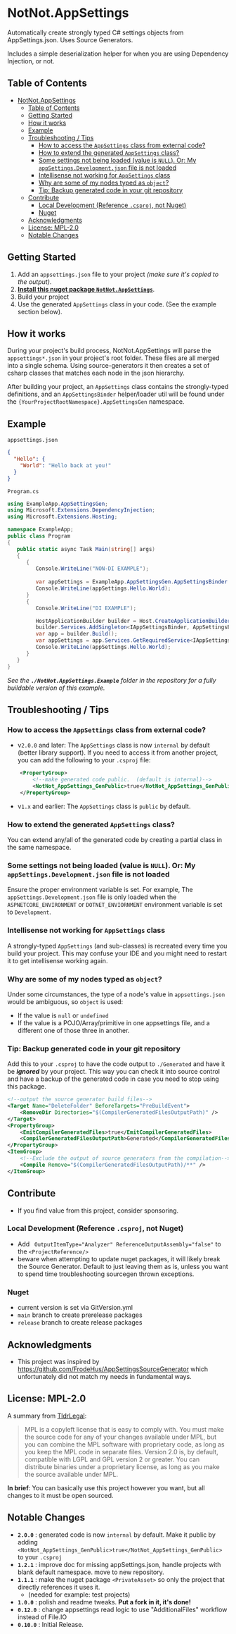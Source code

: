 # NotNot.AppSettings

Automatically create strongly typed C# settings objects from AppSettings.json. Uses Source Generators.

Includes a simple deserialization helper for when you are using Dependency Injection, or not.

## Table of Contents

- [NotNot.AppSettings](#notnotappsettings)
	- [Table of Contents](#table-of-contents)
	- [Getting Started](#getting-started)
	- [How it works](#how-it-works)
	- [Example](#example)
	- [Troubleshooting / Tips](#troubleshooting--tips)
		- [How to access the `AppSettings` class from external code?](#how-to-access-the-appsettings-class-from-external-code)
		- [How to extend the generated `AppSettings` class?](#how-to-extend-the-generated-appsettings-class)
		- [Some settings not being loaded (value is `NULL`). Or:  My `appSettings.Development.json` file is not loaded](#some-settings-not-being-loaded-value-is-null-or--my-appsettingsdevelopmentjson-file-is-not-loaded)
		- [Intellisense not working for `AppSettings` class](#intellisense-not-working-for-appsettings-class)
		- [Why are some of my nodes typed as `object`?](#why-are-some-of-my-nodes-typed-as-object)
		- [Tip: Backup generated code in your git repository](#tip-backup-generated-code-in-your-git-repository)
	- [Contribute](#contribute)
		- [Local Development (Reference `.csproj`, not Nuget)](#local-development-reference-csproj-not-nuget)
		- [Nuget](#nuget)
	- [Acknowledgments](#acknowledgments)
	- [License: MPL-2.0](#license-mpl-20)
	- [Notable Changes](#notable-changes)



## Getting Started

1) Add an `appsettings.json` file to your project *(make sure it's copied to the output)*.
2) **[Install this nuget package `NotNot.AppSettings`](https://www.nuget.org/packages/NotNot.AppSettings)**.
3) Build your project
4) Use the generated `AppSettings` class in your code. (See the example section below).

## How it works

During your project's build process, NotNot.AppSettings will parse the  `appsettings*.json` in your project's root folder.  These files are all merged into a single schema. Using source-generators it then creates a set of csharp classes that matches each node in the json hierarchy.

After building your project, an `AppSettings` class contains the strongly-typed definitions,
and an `AppSettingsBinder` helper/loader util will be found under the `{YourProjectRootNamespace}.AppSettingsGen` namespace.

## Example

`appsettings.json`

```json
{
  "Hello": {
	"World": "Hello back at you!"
  }
}
```

`Program.cs`

```csharp
using ExampleApp.AppSettingsGen;
using Microsoft.Extensions.DependencyInjection;
using Microsoft.Extensions.Hosting;

namespace ExampleApp;
public class Program
{ 
   public static async Task Main(string[] args)
   {
      {
         Console.WriteLine("NON-DI EXAMPLE");
                  
         var appSettings = ExampleApp.AppSettingsGen.AppSettingsBinder.LoadDirect();
         Console.WriteLine(appSettings.Hello.World);         
      }
      {
         Console.WriteLine("DI EXAMPLE");

         HostApplicationBuilder builder = Host.CreateApplicationBuilder(args);
         builder.Services.AddSingleton<IAppSettingsBinder, AppSettingsBinder>();
         var app = builder.Build();
         var appSettings = app.Services.GetRequiredService<IAppSettingsBinder>().AppSettings;
         Console.WriteLine(appSettings.Hello.World);
      }
   }
}
```
*See the **`./NotNot.AppSettings.Example`** folder in the repository for a fully buildable version of this example.*

## Troubleshooting / Tips

### How to access the `AppSettings` class from external code?
- v`2.0.0` and later: The `AppSettings` class is now `internal` by default (better library support).  If you need to access it from another project, you can add the following to your `.csproj` file:
```xml
	<PropertyGroup>
		<!--make generated code public.  (default is internal)-->
		<NotNot_AppSettings_GenPublic>true</NotNot_AppSettings_GenPublic>
	</PropertyGroup>
```
- v`1.x` and earlier: The `AppSettings` class is `public` by default.


### How to extend the generated `AppSettings` class?

You can extend any/all of the generated code by creating a partial class in the same namespace.

### Some settings not being loaded (value is `NULL`). Or:  My `appSettings.Development.json` file is not loaded

Ensure the proper environment variable is set.   For example, The `appSettings.Development.json` file is only loaded when the `ASPNETCORE_ENVIRONMENT` 
or `DOTNET_ENVIORNMENT` environment variable is set to `Development`.

### Intellisense not working for `AppSettings` class

A strongly-typed `AppSettings` (and sub-classes) is recreated every time you build your project.
This may confuse your IDE and you might need to restart it to get intellisense working again.

### Why are some of my nodes typed as `object`?

Under some circumstances, the type of a node's value in `appsettings.json` would be ambiguous, so `object` is used:

- If the value is `null` or `undefined`
- If the value is a POJO/Array/primitive in one appsettings file, and a different one of those three in another.


### Tip: Backup generated code in your git repository

Add this to your `.csproj` to have the code output to `./Generated` and have it be ***ignored*** by your project.
This way you can check it into source control and have a backup of the generated code in case you need to stop using this package.
```xml
<!--output the source generator build files-->
<Target Name="DeleteFolder" BeforeTargets="PreBuildEvent">
	<RemoveDir Directories="$(CompilerGeneratedFilesOutputPath)" />
</Target>	
<PropertyGroup>
	<EmitCompilerGeneratedFiles>true</EmitCompilerGeneratedFiles>
	<CompilerGeneratedFilesOutputPath>Generated</CompilerGeneratedFilesOutputPath>
</PropertyGroup>
<ItemGroup>
	<!--Exclude the output of source generators from the compilation-->
	<Compile Remove="$(CompilerGeneratedFilesOutputPath)/**" />
</ItemGroup>
```

## Contribute

- If you find value from this project, consider sponsoring.

### Local Development (Reference `.csproj`, not Nuget)

- Add ` OutputItemType="Analyzer" ReferenceOutputAssembly="false"` to the `<ProjectReference/>`
- beware when attempting to update nuget packages, it will likely break the Source Generator.  Default to just leaving them as is, unless you want to spend time troubleshooting sourcegen thrown exceptions.

### Nuget

- current version is set via GitVersion.yml
- `main` branch to create prerelease packages
- `release` branch to create release packages


## Acknowledgments

- This project was inspired by https://github.com/FrodeHus/AppSettingsSourceGenerator which unfortunately did not match my needs in fundamental ways.

## License: MPL-2.0

A summary from [TldrLegal](https://www.tldrlegal.com/license/mozilla-public-license-2-0-mpl-2):

>   MPL is a copyleft license that is easy to comply with. You must make the source code for any of your changes available under MPL, but you can combine the MPL software with proprietary code, as long as you keep the MPL code in separate files. Version 2.0 is, by default, compatible with LGPL and GPL version 2 or greater. You can distribute binaries under a proprietary license, as long as you make the source available under MPL.

**In brief**: You can basically use this project however you want, but all changes to it must be open sourced.

## Notable Changes

- **`2.0.0`** : generated code is now `internal` by default.  Make it public by adding `<NotNot_AppSettings_GenPublic>true</NotNot_AppSettings_GenPublic>` to your `.csproj`
- **`1.2.1`** : improve doc for missing appSettings.json, handle projects with blank default namespace. move to new repository.
- **`1.1.1`** : make the nuget package `<PrivateAsset>` so only the project that directly references it uses it. 
  - (needed for example: test projects)
- **`1.0.0`** : polish and readme tweaks.  **Put a fork in it, it's done!**
- **`0.12.0`** : change appsettings read logic to use "AdditionalFiles" workflow instead of File.IO
- **`0.10.0`** : Initial Release.
